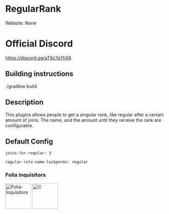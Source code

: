 # RegularRank
Website: None

# Official Discord 

https://discord.gg/aT9z7q7hX8

## Building instructions

./gradlew build

## Description

This plugins allows people to get a singular rank, like regular after a certain amount of joins. The name, and the amount until they receive the rank are configurable.
 
## Default Config

```
joins-for-regular: 3

regular-role-name-luckperms: regular
```

### Folia inquisitors

[<img src="https://github.com/Folia-Inquisitors.png" width=80 alt="Folia-Inquisitors">](https://github.com/orgs/Folia-Inquisitors/repositories)
[<img src="https://github.com/leon0017.png" width=80 alt="C">](https://github.com/leon0017)
